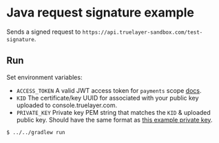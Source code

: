 # Java request signature example

Sends a signed request to `https://api.truelayer-sandbox.com/test-signature`.

## Run

Set environment variables:

* `ACCESS_TOKEN` A valid JWT access token for `payments`
  scope [docs](https://docs.truelayer.com/docs/retrieve-a-token-in-your-server).
* `KID` The certificate/key UUID for associated with your public key uploaded to console.truelayer.com.
* `PRIVATE_KEY` Private key PEM string that matches the `KID` & uploaded public key. Should have the same format
  as [this example private key](../../../test-resources/ec512-private.pem).

```sh
$ ../../gradlew run
```
